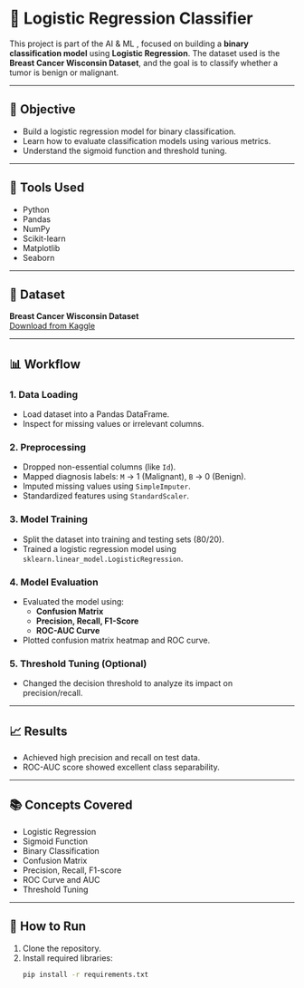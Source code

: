 # 🧠 Logistic Regression Classifier

This project is part of the AI & ML , focused on building a **binary classification model** using **Logistic Regression**. The dataset used is the **Breast Cancer Wisconsin Dataset**, and the goal is to classify whether a tumor is benign or malignant.

---

## 📌 Objective

- Build a logistic regression model for binary classification.
- Learn how to evaluate classification models using various metrics.
- Understand the sigmoid function and threshold tuning.

---

## 🧰 Tools Used

- Python
- Pandas
- NumPy
- Scikit-learn
- Matplotlib
- Seaborn

---

## 📁 Dataset

**Breast Cancer Wisconsin Dataset**  
[Download from Kaggle](https://www.kaggle.com/datasets/uciml/breast-cancer-wisconsin-data)

---

## 📊 Workflow

### 1. **Data Loading**
- Load dataset into a Pandas DataFrame.
- Inspect for missing values or irrelevant columns.

### 2. **Preprocessing**
- Dropped non-essential columns (like `Id`).
- Mapped diagnosis labels: `M` → 1 (Malignant), `B` → 0 (Benign).
- Imputed missing values using `SimpleImputer`.
- Standardized features using `StandardScaler`.

### 3. **Model Training**
- Split the dataset into training and testing sets (80/20).
- Trained a logistic regression model using `sklearn.linear_model.LogisticRegression`.

### 4. **Model Evaluation**
- Evaluated the model using:
  - **Confusion Matrix**
  - **Precision, Recall, F1-Score**
  - **ROC-AUC Curve**
- Plotted confusion matrix heatmap and ROC curve.

### 5. **Threshold Tuning (Optional)**
- Changed the decision threshold to analyze its impact on precision/recall.

---

## 📈 Results

- Achieved high precision and recall on test data.
- ROC-AUC score showed excellent class separability.

---

## 📚 Concepts Covered

- Logistic Regression
- Sigmoid Function
- Binary Classification
- Confusion Matrix
- Precision, Recall, F1-score
- ROC Curve and AUC
- Threshold Tuning

---

## 🚀 How to Run

1. Clone the repository.
2. Install required libraries:
   ```bash
   pip install -r requirements.txt
